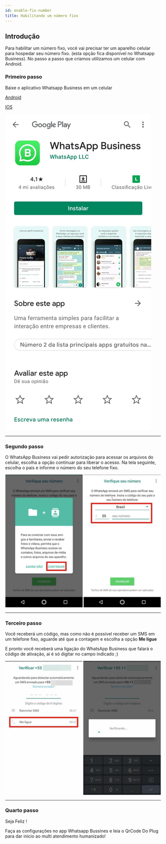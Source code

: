 ```yaml
---
id: enable-fix-number
title: Habilitando um número fixo
---
```


## Introdução

Para habilitar um número fixo, você vai precisar ter um aparelho celular para hospedar seu número fixo. (esta opção fica disponível no Whatsapp Business). No passo a passo que criamos utilizamos um celular com Android.

### Primeiro passo

Baixe o aplicativo Whatsapp Business em um celular

[Android]

[IOS]

[android]: https://play.google.com/store/apps/details?id=com.whatsapp.w4b&hl=pt_BR&gl=US
[ios]: https://apps.apple.com/us/app/whatsapp-business/id1386412985

![img](../../img/WAB.jpeg)

---

### Segundo passo

O WhatsApp Business vai pedir autorização para acessar os arquivos do celular, escolha a opção continuar para liberar o acesso. Na tela seguinte, escolha o país e informe o número do seu telefone fixo.

![img](../../img/WABTermos.png)

---

### Terceiro passo

Você receberá um código, mas como não é possível receber um SMS em um telefone fixo, aguarde até que a contagem e escolha a opção **Me ligue**

E pronto você receberá uma ligação do WhatsApp Business que falará o código de ativação, ai é só digitar no campo indicado ;)

![img](../../img/WABCodigo.png)

---

### Quarto passo

Seja Feliz !

Faça as configurações no app Whatsapp Bussines e leia o QrCode Do Plug para dar inicio ao multi atendimento humanizado!
